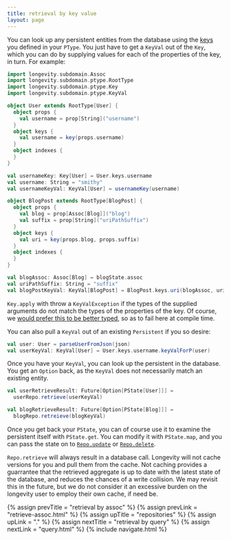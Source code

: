 ```yaml
---
title: retrieval by key value
layout: page
---
```


You can look up any persistent entities from the database using the
[keys](../ptype/keys.html) you defined in your `PType`. You just have
to get a `KeyVal` out of the `Key`, which you can do by supplying
values for each of the properties of the key, in turn. For example:

```scala
import longevity.subdomain.Assoc
import longevity.subdomain.ptype.RootType
import longevity.subdomain.ptype.Key
import longevity.subdomain.ptype.KeyVal

object User extends RootType[User] {
  object props {
    val username = prop[String]("username")
  }
  object keys {
    val username = key(props.username)
  }
  object indexes {
  }
}

val usernameKey: Key[User] = User.keys.username
val username: String = "smithy"
val usernameKeyVal: KeyVal[User] = usernameKey(username)

object BlogPost extends RootType[BlogPost] {
  object props {
    val blog = prop[Assoc[Blog]]("blog")
    val suffix = prop[String]("uriPathSuffix")
  }
  object keys {
    val uri = key(props.blog, props.suffix)
  }
  object indexes {
  }
}

val blogAssoc: Assoc[Blog] = blogState.assoc
val uriPathSuffix: String = "suffix"
val blogPostKeyVal: KeyVal[BlogPost] = BlogPost.keys.uri(blogAssoc, uriPathSuffix)
```

`Key.apply` with throw a `KeyValException` if the types of the
supplied arguments do not match the types of the properties of the
key. Of course, we [would prefer this to be better
typed](https://www.pivotaltracker.com/story/show/109682804), so as to
fail here at compile time.

You can also pull a `KeyVal` out of an existing `Persistent` if you so
desire:

```scala
val user: User = parseUserFromJson(json)
val userKeyVal: KeyVal[User] = User.keys.username.keyValForP(user)
```

Once you have your `KeyVal`, you can look up the persistent in the
database. You get an `Option` back, as the `KeyVal` does not
necessarily match an existing entity.

```scala
val userRetrieveResult: Future[Option[PState[User]]] =
  userRepo.retrieve(userKeyVal)

val blogRetrieveResult: Future[Option[PState[Blog]]] =
  blogRepo.retreieve(blogKeyVal)
```

Once you get back your `PState`, you can of course use it to examine
the persistent itself with `PState.get`. You can modify it with
`PState.map`, and you can pass the state on to
[`Repo.update`](repo-update.html) or
[`Repo.delete`](repo-delete.html).

`Repo.retrieve` will always result in a database call. Longevity will
not cache versions for you and pull them from the cache. Not caching
provides a guarrantee that the retrieved aggregate is up to date with
the latest state of the database, and reduces the chances of a write
collision. We may revisit this in the future, but we do not consider
it an excessive burden on the longevity user to employ their own
cache, if need be.

{% assign prevTitle = "retrieval by assoc" %}
{% assign prevLink = "retrieve-assoc.html" %}
{% assign upTitle = "repositories" %}
{% assign upLink = "." %}
{% assign nextTitle = "retrieval by query" %}
{% assign nextLink = "query.html" %}
{% include navigate.html %}
